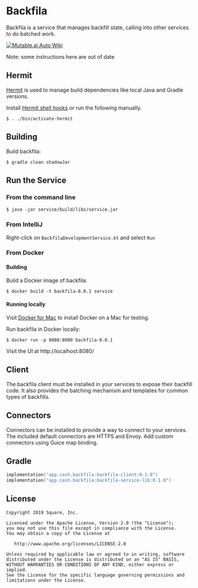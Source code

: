 # Backfila

Backfila is a service that manages backfill state, calling into other services to do batched work.

[![Mutable.ai Auto Wiki](https://img.shields.io/badge/Auto_Wiki-Mutable.ai-blue)](https://wiki.mutable.ai/cashapp/backfila)

Note: some instructions here are out of date

## Hermit

[Hermit](https://cashapp.github.io/hermit/) is used to manage build dependencies like local Java and Gradle versions.

Install [Hermit shell hooks](https://cashapp.github.io/hermit/usage/shell/?h=shell) or run the following manually.

```
$ . ./bin/activate-hermit
```

## Building
Build backfila:

```
$ gradle clean shadowJar
```

## Run the Service

### From the command line

```
$ java -jar service/build/libs/service.jar
```

### From IntelliJ
  Right-click on `BackfilaDevelopmentService.kt` and select `Run`

### From Docker

#### Building

Build a Docker image of backfila:

```
$ docker build -t backfila-0.0.1 service
```

#### Running locally

Visit [Docker for Mac](https://docs.docker.com/docker-for-mac/install/) to install Docker on a Mac for testing.

Run backfila in Docker locally:
```
$ docker run -p 8080:8080 backfila-0.0.1
```

Visit the UI at http://localhost:8080/

## Client
The backfila client must be installed in your services to expose their backfill code.
It also provides the batching mechanism and templates for common types of backfills.

## Connectors
Connectors can be installed to provide a way to connect to your services.
The included default connectors are HTTPS and Envoy. Add custom connectors using Guice map binding.

Gradle
--------

```kotlin
implementation("app.cash.backfila:backfila-client:0.1.0")
implementation("app.cash.backfila:backfila-service-lib:0.1.0")
```

License
--------

    Copyright 2019 Square, Inc.

    Licensed under the Apache License, Version 2.0 (the "License");
    you may not use this file except in compliance with the License.
    You may obtain a copy of the License at

       http://www.apache.org/licenses/LICENSE-2.0

    Unless required by applicable law or agreed to in writing, software
    distributed under the License is distributed on an "AS IS" BASIS,
    WITHOUT WARRANTIES OR CONDITIONS OF ANY KIND, either express or implied.
    See the License for the specific language governing permissions and
    limitations under the License.
